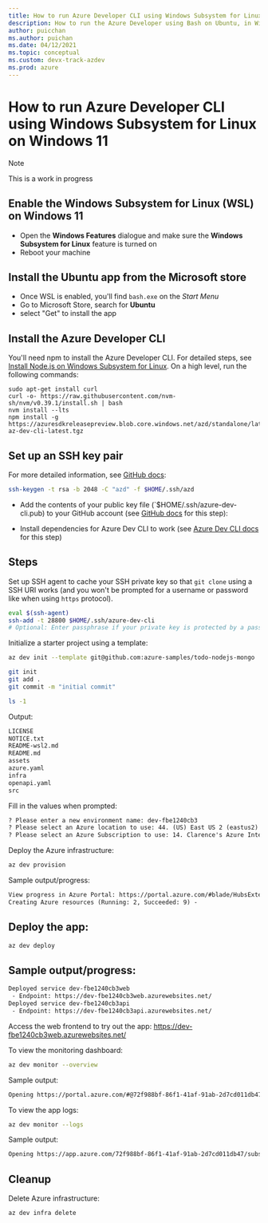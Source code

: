 ```yaml
---
title: How to run Azure Developer CLI using Windows Subsystem for Linux on Windows 11
description: How to run the Azure Developer using Bash on Ubuntu, in Widows 11
author: puicchan
ms.author: puichan
ms.date: 04/12/2021
ms.topic: conceptual
ms.custom: devx-track-azdev
ms.prod: azure
---
```


# How to run Azure Developer CLI using Windows Subsystem for Linux on Windows 11

> [!NOTE]
> This is a work in progress

## Enable the Windows Subsystem for Linux (WSL) on Windows 11
- Open the **Windows Features** dialogue and make sure the **Windows Subsystem for Linux** feature is turned on
- Reboot your machine

## Install the Ubuntu app from the Microsoft store
- Once WSL is enabled, you'll find `bash.exe` on the *Start Menu*
- Go to Microsoft Store, search for **Ubuntu**
- select "Get" to install the app

## Install the Azure Developer CLI

You'll need npm to install the Azure Developer CLI. For detailed steps, see [Install Node.js on Windows Subsystem for Linux](https://docs.microsoft.com/windows/dev-environment/javascript/nodejs-on-wsl). On a high level, run the following commands:

```
sudo apt-get install curl
curl -o- https://raw.githubusercontent.com/nvm-sh/nvm/v0.39.1/install.sh | bash
nvm install --lts
npm install -g https://azuresdkreleasepreview.blob.core.windows.net/azd/standalone/latest/azure-az-dev-cli-latest.tgz
```

## Set up an SSH key pair

For more detailed information, see [GitHub docs](https://docs.github.com/en/authentication/connecting-to-github-with-ssh/generating-a-new-ssh-key-and-adding-it-to-the-ssh-agent):

```sh
ssh-keygen -t rsa -b 2048 -C "azd" -f $HOME/.ssh/azd
```

* Add the contents of your public key file (`$HOME/.ssh/azure-dev-cli.pub) to your GitHub account (see [GitHub docs](https://docs.github.com/en/authentication/connecting-to-github-with-ssh/adding-a-new-ssh-key-to-your-github-account) for this step):

* Install dependencies for Azure Dev CLI to work (see [Azure Dev CLI docs](https://github.com/Azure/azure-dev/wiki/How-to-install-the-new-Azure-Dev-CLI) for this step)
 
## Steps

Set up SSH agent to cache your SSH private key so that `git clone` using a SSH URI works (and you won't be prompted for a username or password like when using `https` protocol).

```sh
eval $(ssh-agent)
ssh-add -t 28800 $HOME/.ssh/azure-dev-cli
# Optional: Enter passphrase if your private key is protected by a passphrase
```

Initialize a starter project using a template:

```sh
az dev init --template git@github.com:azure-samples/todo-nodejs-mongo

git init
git add .
git commit -m "initial commit"

ls -1
```

Output:

```sh
LICENSE
NOTICE.txt
README-wsl2.md
README.md
assets
azure.yaml
infra
openapi.yaml
src
```

Fill in the values when prompted:

```txt
? Please enter a new environment name: dev-fbe1240cb3
? Please select an Azure location to use: 44. (US) East US 2 (eastus2)
? Please select an Azure Subscription to use: 14. Clarence's Azure Internal Consumption (xxxxxx-xxxxx-xxxxx-xxxxxx-xxxxxxxxxx)
```

Deploy the Azure infrastructure:

```sh
az dev provision
```

Sample output/progress:

```txt
View progress in Azure Portal: https://portal.azure.com/#blade/HubsExtension/DeploymentDetailsBlade/overview/id/%2Fsubscriptions%2Fxxxxxx-xxxxx-xxxxx-xxxxxx-xxxxxxxxxx%2Fproviders%2FMicrosoft.Resources%2Fdeployments%2Fdev-fbe1240cb3
Creating Azure resources (Running: 2, Succeeded: 9) -
```

## Deploy the app:

```sh
az dev deploy
```

## Sample output/progress:

```sh
Deployed service dev-fbe1240cb3web
 - Endpoint: https://dev-fbe1240cb3web.azurewebsites.net/
Deployed service dev-fbe1240cb3api
 - Endpoint: https://dev-fbe1240cb3api.azurewebsites.net/
```

Access the web frontend to try out the app: https://dev-fbe1240cb3web.azurewebsites.net/

To view the monitoring dashboard:

```sh
az dev monitor --overview
```

Sample output:

```txt
Opening https://portal.azure.com/#@72f988bf-86f1-41af-91ab-2d7cd011db47/dashboard/arm/subscriptions/xxxxxx-xxxxx-xxxxx-xxxxxx-xxxxxxxxxx/resourceGroups/dev-fbe1240cb3rg/providers/Microsoft.Portal/dashboards/dev-fbe1240cb3aidash in the default browser...
```

To view the app logs:

```sh
az dev monitor --logs
```

Sample output:

```txt
Opening https://app.azure.com/72f988bf-86f1-41af-91ab-2d7cd011db47/subscriptions/xxxxxx-xxxxx-xxxxx-xxxxxx-xxxxxxxxxx/resourceGroups/dev-fbe1240cb3rg/providers/Microsoft.Insights/components/dev-fbe1240cb3ai/logs in the default browser...
```

## Cleanup

Delete Azure infrastructure:

```sh
az dev infra delete
```
